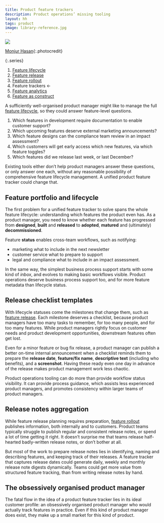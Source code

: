 ```yaml
---
title: Product feature trackers
description: Product operations’ missing tooling
layout: hh
tags: product
image: library-reference.jpg
---
```


![](library-reference.jpg)

[Monjur Hasan](https://unsplash.com/photos/IZyAtxoPX98){:.photocredit}

{:.series}
1. [Feature lifecycle](feature-lifecycle)
2. [Feature release](feature-release)
3. [Feature rollout](feature-rollout)
4. Feature trackers ←
5. [Feature analytics](feature-analytics)
6. [Feature as construct](feature-construct)

A sufficiently well-organised product manager might like to manage the full
[feature lifecycle](feature-lifecycle), so they could answer feature-level questions.

1. Which features in development require documentation to enable customer support?
2. Which upcoming features deserve external marketing announcements?
3. Which feature designs can the compliance team review in an impact assessment?
4. Which customers will get early access which new features, via which feature toggles?
5. Which features did we release last week, or last December?

Existing tools either don’t help product managers answer these questions, or only answer one each, without any reasonable possibility of comprehensive feature lifecycle management.
A unified product feature tracker could change that.

## Feature portfolio and lifecycle

The first problem for a unified feature tracker to solve spans the whole feature lifecycle:
understanding which features the product even has.
As a product manager, you need to know whether each feature has progressed from **designed**, **built** and **released** to **adopted**, **matured** and (ultimately) **decommissioned**.

Feature **status** enables cross-team workflows, such as notifying:

* marketing what to include in the next newsletter
* customer service what to prepare to support
* legal and compliance what to include in an impact assessment.

In the same way, the simplest business process support starts with some kind of _inbox_, and evolves to making basic workflows visible.
Product operations deserve business process support too, and for more feature metadata than lifecycle status.

## Release checklist templates

With lifecycle statuses come the milestones that change them, such as [feature release](feature-release).
Each milestone deserves a checklist, because product managers have too many tasks to remember, 
for too many people, and for too many features.
While product managers rightly focus on customer needs and product development opportunities, downstream features often get lost.

Even for a minor feature or bug fix release, a product manager can publish a better on-time internal announcement when a checklist reminds them to prepare the **release date**, **feature/fix name**, **descriptive text** (including who benefits), and a **screenshot**.
Having these ready even one day in advance of the release makes product management work less chaotic.

Product operations tooling can do more than provide workflow status visibility.
It can provide process guidance, which assists less experienced product managers, and promotes consistency within larger teams of product managers.

## Release notes aggregation

While feature release planning requires preparation, [feature rollout](feature-rollout) publishes information, both internally and to customers.
Product teams typically struggle to publish regular and consistent release notes, or spend a lot of time getting it right.
It doesn’t surprise me that teams release half-hearted badly-written release notes, or don’t bother at all.

But most of the work to prepare release notes lies in identifying, naming and describing features, and keeping track of their releases.
A feature tracker that captures release dates could generate daily, weekly and monthly release note digests dynamically.
Teams could get more value from structured feature tracking, than from writing release notes by hand.

## The obsessively organised product manager

The fatal flow in the idea of a product feature tracker lies in its ideal customer profile:
an obsessively organised product manager who would actually track features in practice.
Even if this kind of product manager does exist, they make up a small market for this kind of product.
